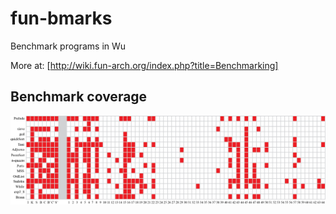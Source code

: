 # fun-bmarks
Benchmark programs in Wu


More at: [http://wiki.fun-arch.org/index.php?title=Benchmarking]


## Benchmark coverage

![Combinator types over benchmark applications.](/eval/coverage.png)
